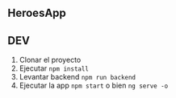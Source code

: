 ## HeroesApp

## DEV

1. Clonar el proyecto
2. Ejecutar  ```npm install```
3. Levantar backend ```npm run backend```
4. Ejecutar la app ```npm start``` o bien ```ng serve -o```
